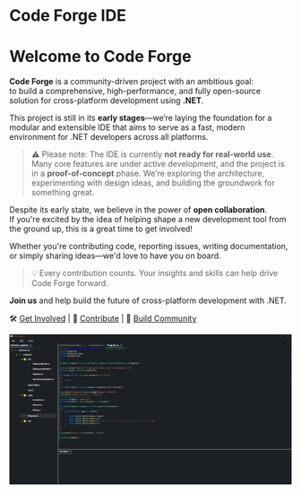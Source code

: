 # Code Forge IDE
# Welcome to Code Forge

**Code Forge** is a community-driven project with an ambitious goal:  
to build a comprehensive, high-performance, and fully open-source solution for cross-platform development using **.NET**.

This project is still in its **early stages**—we’re laying the foundation for a modular and extensible IDE that aims to serve as a fast, modern environment for .NET developers across all platforms.

> ⚠️ Please note: The IDE is currently **not ready for real-world use**. Many core features are under active development, and the project is in a **proof-of-concept** phase. We're exploring the architecture, experimenting with design ideas, and building the groundwork for something great.

Despite its early state, we believe in the power of **open collaboration**.  
If you're excited by the idea of helping shape a new development tool from the ground up, this is a great time to get involved!

Whether you're contributing code, reporting issues, writing documentation, or simply sharing ideas—we'd love to have you on board.

> 💡 Every contribution counts. Your insights and skills can help drive Code Forge forward.

**Join us** and help build the future of cross-platform development with .NET.

🛠️ [Get Involved](#) | 🤝 [Contribute](#) | 💬 [Build Community](#)

![alt text](https://github.com/janpalka4/CodeForgeIDE/blob/master/Screenshots/%7B431A0FCE-6420-4C31-9B3C-C4AC97DF35FA%7D.png?raw=true)
